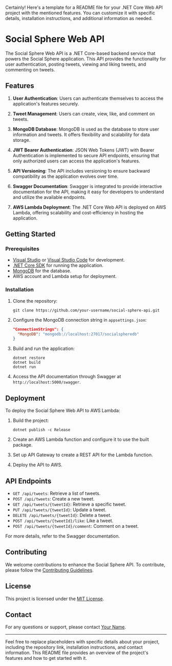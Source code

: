 Certainly! Here's a template for a README file for your .NET Core Web API project with the mentioned features. You can customize it with specific details, installation instructions, and additional information as needed.

# Social Sphere Web API

The Social Sphere Web API is a .NET Core-based backend service that powers the Social Sphere application. This API provides the functionality for user authentication, posting tweets, viewing and liking tweets, and commenting on tweets.

## Features

1. **User Authentication**: Users can authenticate themselves to access the application's features securely.

2. **Tweet Management**: Users can create, view, like, and comment on tweets.

3. **MongoDB Database**: MongoDB is used as the database to store user information and tweets. It offers flexibility and scalability for data storage.

4. **JWT Bearer Authentication**: JSON Web Tokens (JWT) with Bearer Authentication is implemented to secure API endpoints, ensuring that only authorized users can access the application's features.

5. **API Versioning**: The API includes versioning to ensure backward compatibility as the application evolves over time.

6. **Swagger Documentation**: Swagger is integrated to provide interactive documentation for the API, making it easy for developers to understand and utilize the available endpoints.

7. **AWS Lambda Deployment**: The .NET Core Web API is deployed on AWS Lambda, offering scalability and cost-efficiency in hosting the application.

## Getting Started

### Prerequisites

- [Visual Studio](https://visualstudio.microsoft.com/) or [Visual Studio Code](https://code.visualstudio.com/) for development.
- [.NET Core SDK](https://dotnet.microsoft.com/download/dotnet-core) for running the application.
- [MongoDB](https://www.mongodb.com/try/download/community) for the database.
- AWS account and Lambda setup for deployment.

### Installation

1. Clone the repository:

   ```shell
   git clone https://github.com/your-username/social-sphere-api.git
   ```

2. Configure the MongoDB connection string in `appsettings.json`:

   ```json
   "ConnectionStrings": {
     "MongoDB": "mongodb://localhost:27017/socialspheredb"
   }
   ```

3. Build and run the application:

   ```shell
   dotnet restore
   dotnet build
   dotnet run
   ```

4. Access the API documentation through Swagger at `http://localhost:5000/swagger`.

## Deployment

To deploy the Social Sphere Web API to AWS Lambda:

1. Build the project:

   ```shell
   dotnet publish -c Release
   ```

2. Create an AWS Lambda function and configure it to use the built package.

3. Set up API Gateway to create a REST API for the Lambda function.

4. Deploy the API to AWS.

## API Endpoints

- `GET /api/tweets`: Retrieve a list of tweets.
- `POST /api/tweets`: Create a new tweet.
- `GET /api/tweets/{tweetId}`: Retrieve a specific tweet.
- `PUT /api/tweets/{tweetId}`: Update a tweet.
- `DELETE /api/tweets/{tweetId}`: Delete a tweet.
- `POST /api/tweets/{tweetId}/like`: Like a tweet.
- `POST /api/tweets/{tweetId}/comment`: Comment on a tweet.

For more details, refer to the Swagger documentation.

## Contributing

We welcome contributions to enhance the Social Sphere API. To contribute, please follow the [Contributing Guidelines](CONTRIBUTING.md).

## License

This project is licensed under the [MIT License](LICENSE).

## Contact

For any questions or support, please contact [Your Name](mailto:your@email.com).

---

Feel free to replace placeholders with specific details about your project, including the repository link, installation instructions, and contact information. This README file provides an overview of the project's features and how to get started with it.
